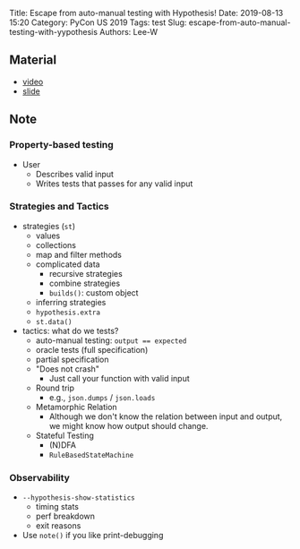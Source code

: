 Title: Escape from auto-manual testing with Hypothesis!
Date: 2019-08-13 15:20
Category: PyCon US 2019
Tags: test
Slug: escape-from-auto-manual-testing-with-yypothesis
Authors: Lee-W

## Material

* [video](https://www.youtube.com/watch?v=KcyGUVzL7HA)
* [slide](https://speakerdeck.com/pycon2019/zac-hatfield-dodds-escape-from-auto-manual-testing-with-hypothesis)


## Note

### Property-based testing

* User
    * Describes valid input
    * Writes tests that passes for any valid input

### Strategies and Tactics

* strategies (`st`)
    * values
    * collections
    * map and filter methods
    * complicated data
        * recursive strategies
        * combine strategies
        * `builds()`: custom object
    * inferring strategies
    * `hypothesis.extra`
    * `st.data()`
* tactics: what do we tests?
    * auto-manual testing: `output == expected`
    * oracle tests (full specification)
    * partial specification
    * "Does not crash"
        * Just call your function with valid input
    * Round trip
        * e.g., `json.dumps` / `json.loads`
    * Metamorphic Relation
        * Although we don't know the relation between input and output, we might know how output should change.
    * Stateful Testing
        * (N)DFA
        * `RuleBasedStateMachine`

### Observability

* `--hypothesis-show-statistics`
    * timing stats
    * perf breakdown
    * exit reasons
* Use `note()` if you like print-debugging
